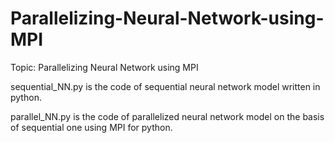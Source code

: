 # Parallelizing-Neural-Network-using-MPI

Topic: Parallelizing Neural Network using MPI

sequential_NN.py is the code of sequential neural network model written in python.

parallel_NN.py is the code of parallelized neural network model on the basis of sequential one using MPI for python.
